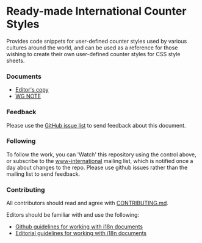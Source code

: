 # Ready-made International Counter Styles
Provides code snippets for user-defined counter styles used by various cultures around the world, and can be used as a reference for those wishing to create their own user-defined counter styles for CSS style sheets. 

### Documents
- [Editor's copy](https://w3c.github.io/predefined-counter-styles/)
- [WG NOTE](https://www.w3.org/TR/predefined-counter-styles)

### Feedback
Please use the [GitHub issue list](https://github.com/w3c/predefined-counter-styles/issues) to send feedback about this document.

### Following
To follow the work, you can 'Watch' this repository using the control above, or subscribe to the [www-international](https://lists.w3.org/Archives/Public/www-international/) mailing list, which is notified once a day about changes to the repo. Please use github issues rather than the mailing list to send feedback.

### Contributing

All contributors should read and agree with [CONTRIBUTING.md](https://github.com/w3c/predefined-counter-styles/blob/gh-pages/CONTRIBUTING.md).

Editors should be familiar with and use the following:

- [Github guidelines for working with i18n documents](http://w3c.github.io/i18n-activity/guidelines/github)
- [Editorial guidelines for working with i18n documents](http://w3c.github.io/i18n-activity/guidelines/editing)
